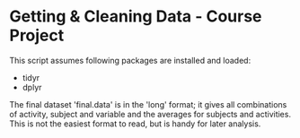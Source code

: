Getting & Cleaning Data - Course Project
========================================

This script assumes following packages are installed and loaded:

* tidyr
* dplyr


The final dataset 'final.data' is in the 'long' format; it gives all combinations of activity, subject and variable and the averages for subjects and activities.
This is not the easiest format to read, but is handy for later analysis.